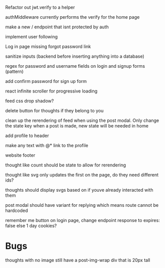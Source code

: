 Refactor out jwt.verify to a helper

authMiddleware currently performs the verify for the home page

make a new / endpoint that isnt protected by auth

implement user following

Log in page missing forgot password link

sanitize inputs (backend before inserting anything into a database)

regex for password and username fields on login and signup forms (pattern)

add confirm password for sign up form

react infinite scroller for progressive loading

feed css drop shadow?

delete button for thoughts if they belong to you

clean up the rerendering of feed when using the post modal. Only change the state key when a post is made, new state will be needed in home

add profile to header

make any text with @* link to the profile

website footer

thought like count should be state to allow for rerendering

thought like svg only updates the first on the page, do they need different ids?

thoughts should display svgs based on if youve already interacted with them

post modal should have variant for replying which means route cannot be hardcoded

remember me button on login page, change endpoint response to expires: false else 1 day cookies?

# Bugs

thoughts with no image still have a post-img-wrap div that is 20px tall


